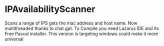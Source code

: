 # IPAvailabilityScanner
Scans a range of IPS gets the mac address and host name. Now multithreaded thanks to chat gpt.
To Compile you need Lazarus IDE and its Free Pascal installer.
This version is targeting windows could make it more universal
